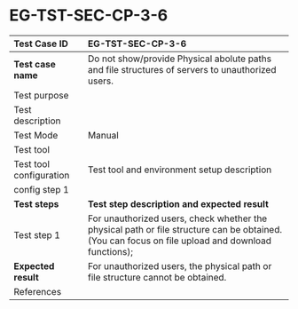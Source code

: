 # EG-TST-SEC-CP-3-6



| Test Case ID            | EG-TST-SEC-CP-3-6                                            |
| :---------------------- | :----------------------------------------------------------- |
| **Test case name**      | Do not show/provide Physical abolute paths and file structures of servers to unauthorized users. |
| Test purpose            |                                                              |
| Test description        |                                                              |
| Test Mode               | Manual                                                       |
| Test tool               |                                                              |
| Test tool configuration | Test tool and environment setup description                  |
| config step 1           |                                                              |
| **Test steps**          | **Test step description and expected result**                |
| Test step 1             | For unauthorized users, check whether the physical path or file structure can be obtained. (You can focus on file upload and download functions);<br/> |
| **Expected result**     | For unauthorized users, the physical path or file structure cannot be obtained.<br/> |
| References              |                                                              |

